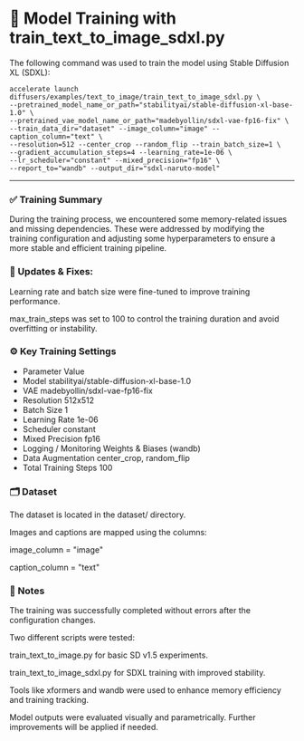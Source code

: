 # 🧠 Model Training with train_text_to_image_sdxl.py
The following command was used to train the model using Stable Diffusion XL (SDXL):

 ```
accelerate launch diffusers/examples/text_to_image/train_text_to_image_sdxl.py \
--pretrained_model_name_or_path="stabilityai/stable-diffusion-xl-base-1.0" \
--pretrained_vae_model_name_or_path="madebyollin/sdxl-vae-fp16-fix" \
--train_data_dir="dataset" --image_column="image" --caption_column="text" \
--resolution=512 --center_crop --random_flip --train_batch_size=1 \
--gradient_accumulation_steps=4 --learning_rate=1e-06 \
--lr_scheduler="constant" --mixed_precision="fp16" \
--report_to="wandb" --output_dir="sdxl-naruto-model"
 ```
---------------------------------------------------------------------------------------------------------

### ✅ Training Summary
During the training process, we encountered some memory-related issues and missing dependencies. These were addressed by modifying the training configuration and adjusting some hyperparameters to ensure a more stable and efficient training pipeline.

### 🔧 Updates & Fixes:
Learning rate and batch size were fine-tuned to improve training performance.

max_train_steps was set to 100 to control the training duration and avoid overfitting or instability.

### ⚙️ Key Training Settings
- Parameter	Value
- Model	stabilityai/stable-diffusion-xl-base-1.0
- VAE	madebyollin/sdxl-vae-fp16-fix
- Resolution	512x512
- Batch Size	1
- Learning Rate	1e-06
- Scheduler	constant
- Mixed Precision	fp16
- Logging / Monitoring	Weights & Biases (wandb)
- Data Augmentation	center_crop, random_flip
- Total Training Steps	100

### 🗂 Dataset
The dataset is located in the dataset/ directory.

Images and captions are mapped using the columns:

image_column = "image"

caption_column = "text"

### 📝 Notes
The training was successfully completed without errors after the configuration changes.

Two different scripts were tested:

train_text_to_image.py for basic SD v1.5 experiments.

train_text_to_image_sdxl.py for SDXL training with improved stability.

Tools like xformers and wandb were used to enhance memory efficiency and training tracking.

Model outputs were evaluated visually and parametrically. Further improvements will be applied if needed.



